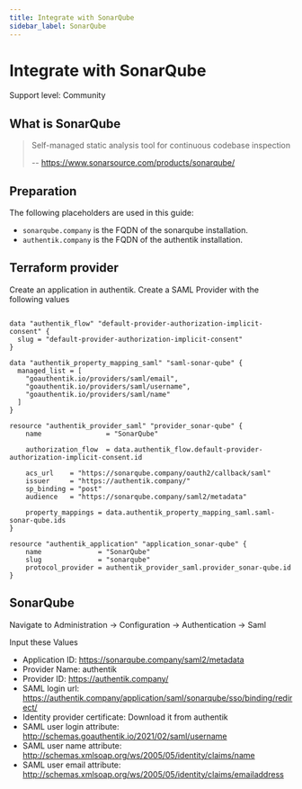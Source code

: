 ```yaml
---
title: Integrate with SonarQube
sidebar_label: SonarQube
---
```


# Integrate with SonarQube

<span class="badge badge--primary">Support level: Community</span>

## What is SonarQube

> Self-managed static analysis tool for continuous codebase inspection
>
> -- https://www.sonarsource.com/products/sonarqube/

## Preparation

The following placeholders are used in this guide:

- `sonarqube.company` is the FQDN of the sonarqube installation.
- `authentik.company` is the FQDN of the authentik installation.

## Terraform provider

Create an application in authentik. Create a SAML Provider with the following values

```hcl

data "authentik_flow" "default-provider-authorization-implicit-consent" {
  slug = "default-provider-authorization-implicit-consent"
}

data "authentik_property_mapping_saml" "saml-sonar-qube" {
  managed_list = [
    "goauthentik.io/providers/saml/email",
    "goauthentik.io/providers/saml/username",
    "goauthentik.io/providers/saml/name"
  ]
}

resource "authentik_provider_saml" "provider_sonar-qube" {
    name                = "SonarQube"

    authorization_flow  = data.authentik_flow.default-provider-authorization-implicit-consent.id

    acs_url    = "https://sonarqube.company/oauth2/callback/saml"
    issuer     = "https://authentik.company/"
    sp_binding = "post"
    audience   = "https://sonarqube.company/saml2/metadata"

    property_mappings = data.authentik_property_mapping_saml.saml-sonar-qube.ids
}

resource "authentik_application" "application_sonar-qube" {
    name              = "SonarQube"
    slug              = "sonarqube"
    protocol_provider = authentik_provider_saml.provider_sonar-qube.id
}

```

## SonarQube

Navigate to Administration -> Configuration -> Authentication -> Saml

Input these Values

- Application ID: https://sonarqube.company/saml2/metadata
- Provider Name: authentik
- Provider ID: https://authentik.company/
- SAML login url: https://authentik.company/application/saml/sonarqube/sso/binding/redirect/
- Identity provider certificate: Download it from authentik
- SAML user login attribute: http://schemas.goauthentik.io/2021/02/saml/username
- SAML user name attribute: http://schemas.xmlsoap.org/ws/2005/05/identity/claims/name
- SAML user email attribute: http://schemas.xmlsoap.org/ws/2005/05/identity/claims/emailaddress
